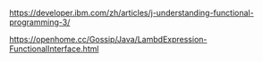 https://developer.ibm.com/zh/articles/j-understanding-functional-programming-3/

https://openhome.cc/Gossip/Java/LambdExpression-FunctionalInterface.html
